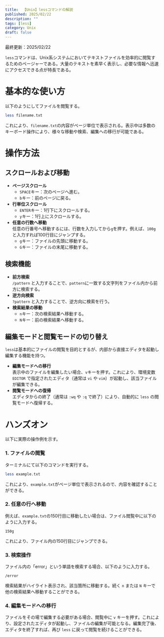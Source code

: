 ```yaml
---
title:  【Unix】lessコマンドの解説
published: 2025/02/22
description: ""
tags: [less]
category: Unix
draft: false
---
```

最終更新：2025/02/22

`less`コマンドは、Unix系システムにおいてテキストファイルを効率的に閲覧するためのページャーである。大量のテキストを素早く表示し、必要な情報へ迅速にアクセスできる点が特長である。


# 基本的な使い方

以下のようにしてファイルを閲覧する。

```bash
less filename.txt
```

これにより、`filename.txt`の内容がページ単位で表示される。表示中は多数のキーボード操作により、様々な移動や検索、編集への移行が可能である。


# 操作方法

## スクロールおよび移動

- **ページスクロール**  
  - `SPACE`キー：次のページへ進む。  
  - `b`キー：前のページに戻る。
- **行単位スクロール**  
  - `ENTER`キー：1行下にスクロールする。  
  - `y`キー：1行上にスクロールする。
- **任意の行数へ移動**  
  任意の行番号へ移動するには、行数を入力してから`g`を押す。例えば、`100g`と入力すれば100行目にジャンプする。  
  - `g`キー：ファイルの先頭に移動する。  
  - `G`キー：ファイルの末尾に移動する。

## 検索機能

- **前方検索**  
  `/pattern` と入力することで、`pattern`に一致する文字列をファイル内から前方に検索する。  
- **逆方向検索**  
  `?pattern` と入力することで、逆方向に検索を行う。  
- **検索結果の移動**  
  - `n`キー：次の検索結果へ移動する。  
  - `N`キー：前の検索結果へ移動する。

## 編集モードと閲覧モードの切り替え

`less`は基本的にファイルの閲覧を目的とするが、内部から直接エディタを起動し編集する機能を持つ。  
- **編集モードへの移行**  
  表示中のファイルを編集したい場合、`v`キーを押す。これにより、環境変数 `EDITOR` で指定されたエディタ（通常は `vi` や `vim`）が起動し、該当ファイルが編集できる。  
- **閲覧モードへの復帰**  
  エディタからの終了（通常は `:wq` や `:q` で終了）により、自動的に `less` の閲覧モードへ復帰する。


# ハンズオン

以下に実際の操作例を示す。

### 1. ファイルの閲覧

ターミナルにて以下のコマンドを実行する。

```bash
less example.txt
```

これにより、`example.txt`がページ単位で表示されるので、内容を確認することができる。

### 2. 任意の行へ移動

例えば、`example.txt`の150行目に移動したい場合は、ファイル閲覧中に以下のように入力する。

```
150g
```

これにより、ファイル内の150行目にジャンプできる。

### 3. 検索操作

ファイル内の「error」という単語を検索する場合、以下のように入力する。

```
/error
```

検索結果がハイライト表示され、該当箇所に移動する。続く `n` または `N` キーで他の検索結果へ移動することができる。

### 4. 編集モードへの移行

ファイルをその場で編集する必要がある場合、閲覧中に `v` キーを押す。これにより、設定されたエディタが起動し、ファイルの編集が可能となる。編集完了後、エディタを終了すれば、再び `less` に戻って閲覧を続けることができる。

